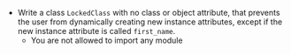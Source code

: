 - Write a class ```LockedClass``` with no class or object attribute, that prevents the user from dynamically creating new instance attributes, except if the new instance attribute is called ```first_name```.
	- You are not allowed to import any module
